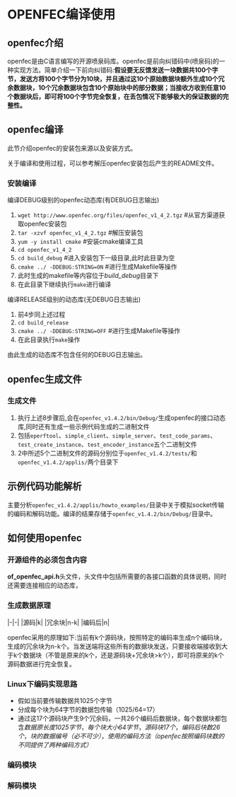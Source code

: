# OPENFEC编译使用

## openfec介绍
openfec是由C语言编写的开源喷泉码库。openfec是前向纠错码中(喷泉码)的一种实现方法。简单介绍一下前向纠错码:**假设要无反馈发送一块数据共100个字节，发送方将100个字节分为10块，并且通过这10个原始数据块额外生成10个冗余数据块，10个冗余数据块包含10个原始块中的部分数据；当接收方收到任意10个数据块后，即可将100个字节完全恢复，在丢包情况下能够极大的保证数据的完整性。**

## openfec编译
此节介绍openfec的安装包来源以及安装方式。

关于编译和使用过程，可以参考解压openfec安装包后产生的README文件。

### 安装编译
编译DEBUG级别的openfec动态库(有DEBUG日志输出)

1. `wget http://www.openfec.org/files/openfec_v1_4_2.tgz` #从官方渠道获取openfec安装包
2. `tar -xzvf openfec_v1_4_2.tgz` #解压安装包
3. `yum -y install cmake` #安装cmake编译工具
4. `cd openfec_v1_4_2`
5. `cd build_debug` #进入安装包下一级目录,此时此目录为空
6. `cmake ../ -DDEBUG:STRING=ON` #进行生成Makefile等操作
7. 此时生成的makefile等内容位于*build_debug*目录下
8. 在此目录下继续执行`make`进行编译

编译RELEASE级别的动态库(无DEBUG日志输出)

1. 前4步同上述过程
2. `cd build_release`
3. `cmake ../ -DDEBUG:STRING=OFF` #进行生成Makefile等操作
4. 在此目录执行`make`操作

由此生成的动态库不包含任何的DEBUG日志输出。

## openfec生成文件
### 生成文件
1. 执行上述8步骤后,会在`openfec_v1.4.2/bin/Debug/`生成openfec的接口动态库,同时还有生成一些示例代码生成的二进制文件
2. 包括`eperftool`、`simple_client`、`simple_server`、`test_code_params`、`test_create_instance`、`test_encoder_instance`五个二进制文件
3. 2中所述5个二进制文件的源码分别位于`openfec_v1.4.2/tests/`和`openfec_v1.4.2/applis/`两个目录下

## 示例代码功能解析
主要分析`openfec_v1.4.2/applis/howto_examples/`目录中关于模拟socket传输的编码和解码功能。编译的结果存储于`openfec_v1.4.2/bin/Debug/`目录中。


## 如何使用openfec

### 开源组件的必须包含内容
**of_openfec_api.h**头文件，头文件中包括所需要的各接口函数的具体说明，同时还需要连接相应的动态库，


### 生成数据原理

|-|-|
|源码|k|
|冗余块|n-k|
|编码后|n|

openfec采用的原理如下:当前有k个源码块，按照特定的编码率生成n个编码块，生成的冗余块为n-k个。当发送端将这些所有的数据块发送，只要接收端接收到大于k个数据块（不管是原来的k个，还是源码块+冗余块>k个），即可将原来的k个源码数据进行完全恢复。

### Linux下编码实现思路

- 假如当前要传输数据共1025个字节
- 分成每个块为64字节的数据包传输（1025/64=17）
- 通过这17个源码块产生9个冗余码，一共26个编码后数据块，每个数据块都包含*数据原长度1025字节*，*每个块大小64字节*，*源码块17个*，*编码后块数26个*，*块的数据编号（必不可少）*，*使用的编码方法（openfec按照编码块数的不同提供了两种编码方式）*


### 编码模块



### 解码模块